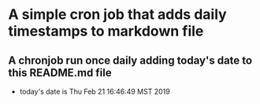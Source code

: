 A simple cron job that adds daily timestamps to markdown file
============================================================
## A chronjob run once daily adding today's date to this README.md file
* today's date is Thu Feb 21 16:46:49 MST 2019
